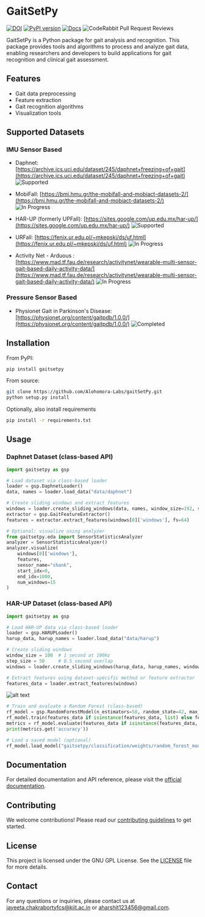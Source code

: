 # GaitSetPy
[![DOI](https://zenodo.org/badge/DOI/10.5281/zenodo.15881527.svg)](https://doi.org/10.5281/zenodo.15881527) [![PyPI version](https://badge.fury.io/py/gaitsetpy.svg)](https://pypi.org/project/gaitsetpy/) [![Docs](https://img.shields.io/badge/docs-gaitsetpy-lightgrey.svg)](https://alohomora-labs.github.io/gaitSetPy/gaitsetpy.html) ![CodeRabbit Pull Request Reviews](https://img.shields.io/coderabbit/prs/github/Alohomora-Labs/gaitSetPy?utm_source=oss&utm_medium=github&utm_campaign=Alohomora-Labs%2FgaitSetPy&labelColor=171717&color=FF570A&link=https%3A%2F%2Fcoderabbit.ai&label=CodeRabbit+Reviews)



GaitSetPy is a Python package for gait analysis and recognition. This package provides tools and algorithms to process and analyze gait data, enabling researchers and developers to build applications for gait recognition and clinical gait assessment.

## Features

- Gait data preprocessing
- Feature extraction
- Gait recognition algorithms
- Visualization tools

## Supported Datasets

### IMU Sensor Based
- Daphnet: [https://archive.ics.uci.edu/dataset/245/daphnet+freezing+of+gait](https://archive.ics.uci.edu/dataset/245/daphnet+freezing+of+gait) ![Supported](https://img.shields.io/badge/status-supported-brightgreen)
- MobiFall: [https://bmi.hmu.gr/the-mobifall-and-mobiact-datasets-2/](https://bmi.hmu.gr/the-mobifall-and-mobiact-datasets-2/) ![In Progress](https://img.shields.io/badge/status-in%20progress-yellow)

- HAR-UP (formerly UPFall): [https://sites.google.com/up.edu.mx/har-up/](https://sites.google.com/up.edu.mx/har-up/) ![Supported](https://img.shields.io/badge/status-supported-brightgreen)
- URFall: [https://fenix.ur.edu.pl/~mkepski/ds/uf.html](https://fenix.ur.edu.pl/~mkepski/ds/uf.html) ![In Progress](https://img.shields.io/badge/status-in%20progress-yellow)
- Activity Net - Arduous : [https://www.mad.tf.fau.de/research/activitynet/wearable-multi-sensor-gait-based-daily-activity-data/](https://www.mad.tf.fau.de/research/activitynet/wearable-multi-sensor-gait-based-daily-activity-data/) ![In Progress](https://img.shields.io/badge/status-in%20progress-yellow)

### Pressure Sensor Based
- Physionet Gait in Parkinson's Disease: [https://physionet.org/content/gaitpdb/1.0.0/](https://physionet.org/content/gaitpdb/1.0.0/) ![Completed](https://img.shields.io/badge/status-completed-green)


## Installation

From PyPI:
```bash
pip install gaitsetpy
```

From source:
```bash
git clone https://github.com/Alohomora-Labs/gaitSetPy.git
python setup.py install
```

Optionally, also install requirements
``` bash
pip install -r requirements.txt
```

## Usage

### Daphnet Dataset (class-based API)

```python
import gaitsetpy as gsp

# Load dataset via class-based loader
loader = gsp.DaphnetLoader()
data, names = loader.load_data("data/daphnet")

# Create sliding windows and extract features
windows = loader.create_sliding_windows(data, names, window_size=192, step_size=32)
extractor = gsp.GaitFeatureExtractor()
features = extractor.extract_features(windows[0]['windows'], fs=64)

# Optional: visualize using analyzer
from gaitsetpy.eda import SensorStatisticsAnalyzer
analyzer = SensorStatisticsAnalyzer()
analyzer.visualize(
    windows[0]['windows'],
    features,
    sensor_name="shank",
    start_idx=0,
    end_idx=1000,
    num_windows=15
)
```

### HAR-UP Dataset (class-based API)

```python
import gaitsetpy as gsp

# Load HAR-UP data via class-based loader
loader = gsp.HARUPLoader()
harup_data, harup_names = loader.load_data("data/harup")

# Create sliding windows
window_size = 100  # 1 second at 100Hz
step_size = 50     # 0.5 second overlap
windows = loader.create_sliding_windows(harup_data, harup_names, window_size, step_size)

# Extract features using dataset-specific method or feature extractor
features_data = loader.extract_features(windows)
```
![alt text](image.png)

``` python
# Train and evaluate a Random Forest (class-based)
rf_model = gsp.RandomForestModel(n_estimators=50, random_state=42, max_depth=10)
rf_model.train(features_data if isinstance(features_data, list) else features)
metrics = rf_model.evaluate(features_data if isinstance(features_data, list) else features)
print(metrics.get('accuracy'))

# Load a saved model (optional)
rf_model.load_model("gaitsetpy/classification/weights/random_forest_model_40_10.pkl")
```

## Documentation

For detailed documentation and API reference, please visit the [official documentation](https://alohomora-labs.github.io/gaitSetPy/gaitsetpy.html).

## Contributing

We welcome contributions! Please read our [contributing guidelines](CONTRIBUTING.md) to get started.

## License

This project is licensed under the GNU GPL License. See the [LICENSE](LICENSE) file for more details.

## Contact

For any questions or inquiries, please contact us at [jayeeta.chakrabortyfcs@kiit.ac.in](mailto:jayeeta.chakrabortyfcs@kiit.ac.in) or [aharshit123456@gmail.com](mailto:aharshit123456@gmail.com).
